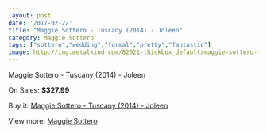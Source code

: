 ```yaml
---
layout: post
date: '2017-02-22'
title: "Maggie Sottero - Tuscany (2014) - Joleen"
category: Maggie Sottero
tags: ["sottero","wedding","formal","pretty","fantastic"]
image: http://img.metalkind.com/82021-thickbox_default/maggie-sottero-tuscany-2014-joleen.jpg
---
```

Maggie Sottero - Tuscany (2014) - Joleen

On Sales: **$327.99**
<a href="https://www.metalkind.com/en/maggie-sottero/19724-maggie-sottero-tuscany-2014-joleen.html"><amp-img layout="responsive" width="600" height="600" src="//img.metalkind.com/82021-thickbox_default/maggie-sottero-tuscany-2014-joleen.jpg" alt="Maggie Sottero - Tuscany (2014) - Joleen 0" /></a>
<a href="https://www.metalkind.com/en/maggie-sottero/19724-maggie-sottero-tuscany-2014-joleen.html"><amp-img layout="responsive" width="600" height="600" src="//img.metalkind.com/82022-thickbox_default/maggie-sottero-tuscany-2014-joleen.jpg" alt="Maggie Sottero - Tuscany (2014) - Joleen 1" /></a>
<a href="https://www.metalkind.com/en/maggie-sottero/19724-maggie-sottero-tuscany-2014-joleen.html"><amp-img layout="responsive" width="600" height="600" src="//img.metalkind.com/82023-thickbox_default/maggie-sottero-tuscany-2014-joleen.jpg" alt="Maggie Sottero - Tuscany (2014) - Joleen 2" /></a>
<a href="https://www.metalkind.com/en/maggie-sottero/19724-maggie-sottero-tuscany-2014-joleen.html"><amp-img layout="responsive" width="600" height="600" src="//img.metalkind.com/82024-thickbox_default/maggie-sottero-tuscany-2014-joleen.jpg" alt="Maggie Sottero - Tuscany (2014) - Joleen 3" /></a>
<a href="https://www.metalkind.com/en/maggie-sottero/19724-maggie-sottero-tuscany-2014-joleen.html"><amp-img layout="responsive" width="600" height="600" src="//img.metalkind.com/82025-thickbox_default/maggie-sottero-tuscany-2014-joleen.jpg" alt="Maggie Sottero - Tuscany (2014) - Joleen 4" /></a>

Buy it: [Maggie Sottero - Tuscany (2014) - Joleen](https://www.metalkind.com/en/maggie-sottero/19724-maggie-sottero-tuscany-2014-joleen.html "Maggie Sottero - Tuscany (2014) - Joleen")

View more: [Maggie Sottero](https://www.metalkind.com/en/81-maggie-sottero "Maggie Sottero")